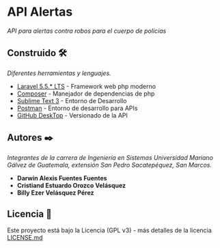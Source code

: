 # API Alertas

_API para alertas contra robos para el cuerpo de policías_

## Construido 🛠️

_Diferentes herramientas y lenguajes._

* [Laravel 5.5.* LTS](https://packagist.org/packages/laravel/framework#v5.5.45) - Framework web php moderno
* [Composer](https://getcomposer.org/download/) - Manejador de dependencias de php
* [Sublime Text 3](https://www.sublimetext.com/3) - Entorno de Desarrollo
* [Postman](https://www.getpostman.com/) - Entorno de desarrollo para APIs
* [GitHub DeskTop](https://desktop.github.com/) - Versionado de la API

## Autores ✒️

_Integrantes de la carrera de Ingeniería en Sistemas Universidad Mariano Gálvez de Guatemala, extensión San Pedro Sacatepéquez, San Marcos._

* **Darwin Alexis Fuentes Fuentes**
* **Cristiand Estuardo Orozco Velásquez**
* **Billy Ezer Velásquez Pérez**

## Licencia 📄

Este proyecto está bajo la Licencia (GPL v3) - más detalles de la licencia [LICENSE.md](https://github.com/darwinfufu/api-alertas/blob/master/LICENSE)
